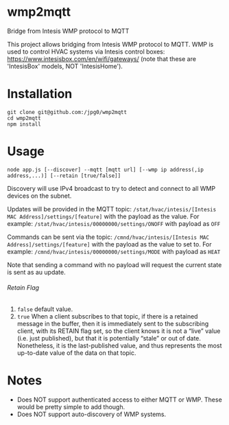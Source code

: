 # wmp2mqtt
Bridge from Intesis WMP protocol to MQTT

This project allows bridging from Intesis WMP protocol to MQTT. WMP is used to control HVAC systems via Intesis control boxes: https://www.intesisbox.com/en/wifi/gateways/ (note that these are 'IntesisBox' models, NOT 'IntesisHome').

# Installation

```
git clone git@github.com:/jpg0/wmp2mqtt
cd wmp2mqtt
npm install
```

# Usage
`node app.js [--discover] --mqtt [mqtt url] [--wmp ip address(,ip address,...)] [--retain [true/false]]`

Discovery will use IPv4 broadcast to try to detect and connect to all WMP devices on the subnet.

Updates will be provided in the MQTT topic: `/stat/hvac/intesis/[Intesis MAC Address]/settings/[feature]` with the payload as the value.
For example: `/stat/hvac/intesis/00000000/settings/ONOFF` with payload as `OFF`

Commands can be sent via the topic: `/cmnd/hvac/intesis/[Intesis MAC Address]/settings/[feature]` with the payload as the value to set to.
For example: `/cmnd/hvac/intesis/00000000/settings/MODE` with payload as `HEAT`

Note that sending a command with no payload will request the current state is sent as au update.

###### Retain Flag
1. `false` default value. 
1. `true` When a client subscribes to that topic, if there is a retained message in the buffer, then it is immediately sent to the subscribing client, with its RETAIN flag set, so the client knows it is not a “live” value (i.e. just published), but that it is potentially “stale” or out of date. Nonetheless, it is the last-published value, and thus represents the most up-to-date value of the data on that topic.

# Notes

- Does NOT support authenticated access to either MQTT or WMP. These would be pretty simple to add though.
- Does NOT support auto-discovery of WMP systems.
